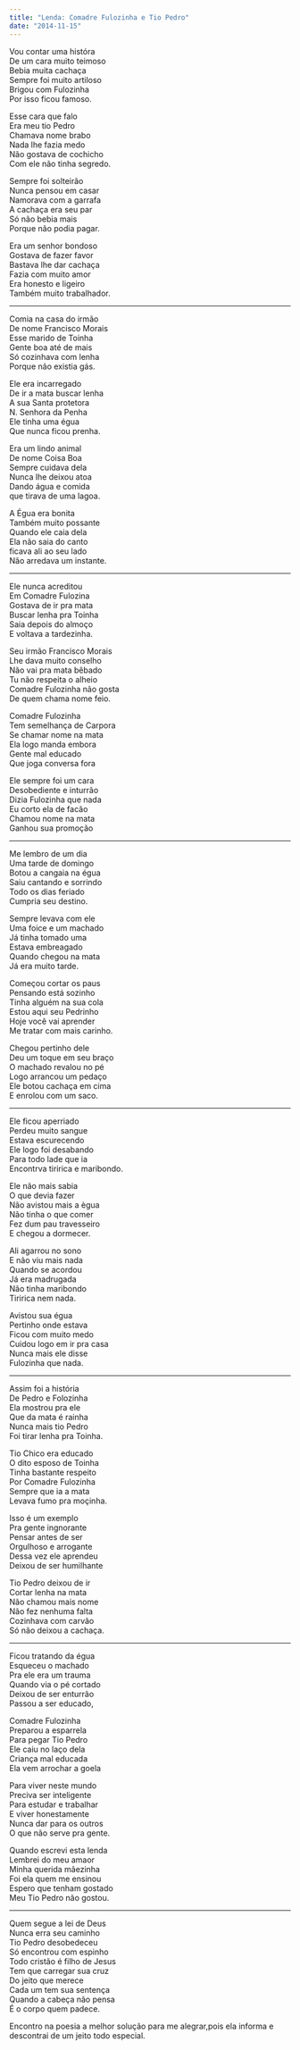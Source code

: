 ```yaml
---
title: "Lenda: Comadre Fulozinha e Tio Pedro"
date: "2014-11-15"
---
```


Vou contar uma históra  
De um cara muito teimoso  
Bebia muita cachaça  
Sempre foi muito artiloso  
Brigou com Fulozinha  
Por isso ficou famoso.  

Esse cara que falo  
Era meu tio Pedro  
Chamava nome brabo  
Nada lhe fazia medo  
Não gostava de cochicho  
Com ele não tinha segredo.  

Sempre foi solteirão  
Nunca pensou em casar  
Namorava com a garrafa  
A cachaça era seu par  
Só não bebia mais  
Porque não podia pagar.  

Era um senhor bondoso  
Gostava de fazer favor  
Bastava lhe dar cachaça  
Fazia com muito amor  
Era honesto e ligeiro  
Também muito trabalhador.  

---

Comia na casa do irmão  
De nome Francisco Morais  
Esse marido de Toinha  
Gente boa até de mais  
Só cozinhava com lenha  
Porque não existia gás.  

Ele era incarregado  
De ir a mata buscar lenha  
A sua Santa protetora  
N. Senhora da Penha  
Ele tinha uma égua  
Que nunca ficou prenha.  

Era um lindo animal  
De nome Coisa Boa  
Sempre cuidava dela  
Nunca lhe deixou atoa  
Dando água e comida  
que tirava de uma lagoa.  

A Égua era bonita  
Também muito possante  
Quando ele caia dela  
Ela não saia do canto  
ficava ali ao seu lado  
Não arredava um instante.  

---

Ele nunca acreditou  
Em Comadre Fulozina  
Gostava de ir pra mata  
Buscar lenha pra Toinha  
Saia depois do almoço  
E voltava a tardezinha.  

Seu irmão Francisco Morais  
Lhe dava muito conselho  
Não vai pra mata bêbado  
Tu não respeita o alheio  
Comadre Fulozinha não gosta  
De quem chama nome feio.  

Comadre Fulozinha  
Tem semelhança de Carpora  
Se chamar nome na mata  
Ela logo manda embora  
Gente mal educado  
Que joga conversa fora  

Ele sempre foi um cara  
Desobediente e inturrão  
Dizia Fulozinha que nada  
Eu corto ela de facão  
Chamou nome na mata  
Ganhou sua promoção  

---

Me lembro de um dia  
Uma tarde de domingo  
Botou a cangaia na égua  
Saiu cantando e sorrindo  
Todo os dias feriado  
Cumpria seu destino.  

Sempre levava com ele  
Uma foice e um machado  
Já tinha tomado uma  
Estava embreagado  
Quando chegou na mata  
Já era muito tarde.  

Começou cortar os paus  
Pensando está sozinho  
Tinha alguém na sua cola  
Estou aqui  seu Pedrinho  
Hoje você vai aprender  
Me tratar com mais carinho.  

Chegou pertinho dele  
Deu um toque em seu braço  
O machado revalou no pé  
Logo arrancou um pedaço  
Ele botou cachaça em cima  
E enrolou com um saco.  

---

Ele ficou aperriado  
Perdeu muito sangue  
Estava escurecendo  
Ele logo foi desabando  
Para todo lade que ia  
Encontrva tiririca e maribondo.  

Ele não mais sabia  
O que devia fazer  
Não avistou mais a ègua  
Não tinha o que comer  
Fez dum pau  travesseiro  
E chegou a dormecer.  

Ali agarrou no sono  
E não viu mais nada  
Quando se acordou  
Já era madrugada  
Não tinha maribondo  
Tiririca nem nada.  

Avistou sua égua  
Pertinho onde estava  
Ficou com muito medo  
Cuidou logo em ir pra casa  
Nunca mais ele disse  
Fulozinha que nada.  

---

Assim foi a história  
De Pedro e Folozinha  
Ela mostrou pra ele  
Que da mata é rainha  
Nunca mais tio Pedro  
Foi tirar lenha pra Toinha.  

Tio Chico era educado  
O dito esposo de Toinha  
Tinha bastante respeito  
Por Comadre Fulozinha  
Sempre que ia a mata  
Levava fumo pra moçinha.  

Isso é um exemplo  
Pra gente ingnorante  
Pensar antes de ser  
Orgulhoso e arrogante  
Dessa vez ele aprendeu  
Deixou de ser humilhante  

Tio Pedro deixou de ir  
Cortar lenha na mata  
Não chamou mais nome  
Não fez nenhuma falta  
Cozinhava com carvão  
Só não deixou a cachaça.  

---

Ficou tratando da égua  
Esqueceu o machado  
Pra ele era um trauma  
Quando via o pé cortado  
Deixou de ser enturrão  
Passou a ser educado,  

Comadre  Fulozinha  
Preparou a esparrela  
Para pegar Tio Pedro  
Ele caiu no laço dela  
Criança mal educada  
Ela vem arrochar a goela  

Para viver neste mundo  
Preciva ser inteligente  
Para estudar e trabalhar  
E viver honestamente  
Nunca dar para os outros  
O que não serve pra gente.  

Quando escrevi esta lenda  
Lembrei do meu amaor  
Minha querida mãezinha  
Foi ela quem me ensinou  
Espero que tenham gostado  
Meu Tio Pedro não gostou.  

---

Quem segue a lei de Deus  
Nunca erra seu caminho  
Tio Pedro desobedeceu  
Só encontrou com espinho  
Todo cristão é filho de Jesus  
Tem que carregar sua cruz  
Do jeito que merece  
Cada um tem sua sentença  
Quando a cabeça não pensa  
É o corpo quem padece.  

Encontro na poesia a melhor solução para me alegrar,pois ela informa e descontrai de um jeito todo especial.
